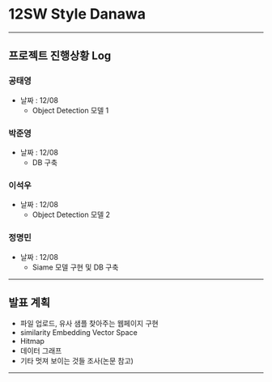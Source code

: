 # 12SW **Style Danawa** 
----
## 프로젝트 진행상황 Log 

### 공태영
- 날짜 : 12/08
  - Object Detection 모델 1

### 박준영
- 날짜 : 12/08
  - DB 구축 

### 이석우
- 날짜 : 12/08 
  - Object Detection 모델 2

### 정명민
- 날짜 : 12/08
  - Siame 모델 구현 및 DB 구축 

----
## 발표 계획
- 파일 업로드, 유사 샘플 찾아주는 웹페이지 구현
- similarity Embedding Vector Space
- Hitmap
- 데이터 그래프
- 기타 멋져 보이는 것들 조사(논문 참고)

---

